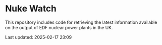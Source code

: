 # Nuke Watch

This repository includes code for retrieving the latest information available on the output of EDF nuclear power plants in the UK.

Last updated: 2025-02-17 23:09
